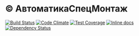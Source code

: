 # © АвтоматикаСпецМонтаж

[![Build Status](https://travis-ci.org/storkvist/avtomatikasm.ru.svg)](https://travis-ci.org/storkvist/avtomatikasm.ru) [![Code Climate](https://codeclimate.com/github/storkvist/avtomatikasm.ru/badges/gpa.svg)](https://codeclimate.com/github/storkvist/avtomatikasm.ru) [![Test Coverage](https://codeclimate.com/github/storkvist/avtomatikasm.ru/badges/coverage.svg)](https://codeclimate.com/github/storkvist/avtomatikasm.ru) [![Inline docs](http://inch-ci.org/github/storkvist/avtomatikasm.ru.svg?branch=master)](http://inch-ci.org/github/storkvist/avtomatikasm.ru) [![Dependency Status](https://gemnasium.com/storkvist/avtomatikasm.ru.svg)](https://gemnasium.com/storkvist/avtomatikasm.ru)
